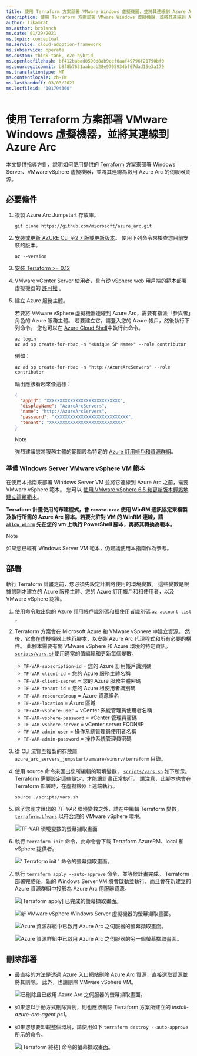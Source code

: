 ```yaml
---
title: 使用 Terraform 方案部署 VMware Windows 虛擬機器，並將其連線到 Azure Arc
description: 使用 Terraform 方案部署 VMware Windows 虛擬機器，並將其連線到 Azure Arc。
author: likamrat
ms.author: brblanch
ms.date: 01/29/2021
ms.topic: conceptual
ms.service: cloud-adoption-framework
ms.subservice: operate
ms.custom: think-tank, e2e-hybrid
ms.openlocfilehash: bf412babad0590d8ab9cef0aaf49796f21790bf0
ms.sourcegitcommit: b8f8b7631aabaab28e9705934bf67dad15e3a179
ms.translationtype: MT
ms.contentlocale: zh-TW
ms.lasthandoff: 03/03/2021
ms.locfileid: "101794360"
---
```

# <a name="use-a-terraform-plan-to-deploy-a-vmware-windows-virtual-machine-and-connect-it-to-azure-arc"></a>使用 Terraform 方案部署 VMware Windows 虛擬機器，並將其連線到 Azure Arc

本文提供指導方針，說明如何使用提供的 [Terraform](https://www.terraform.io/) 方案來部署 Windows Server、VMware vSphere 虛擬機器，並將其連線為啟用 Azure Arc 的伺服器資源。

## <a name="prerequisites"></a>必要條件

1. 複製 Azure Arc Jumpstart 存放庫。

    ```console
    git clone https://github.com/microsoft/azure_arc.git
    ```

2. [安裝或更新 AZURE CLI 至2.7 版或更新版本](/cli/azure/install-azure-cli)。 使用下列命令來檢查您目前安裝的版本。

    ```console
    az --version
    ```

3. [安裝 Terraform >= 0.12](https://learn.hashicorp.com/tutorials/terraform/install-cli)

4. VMware vCenter Server 使用者，具有從 vSphere web 用戶端的範本部署虛擬機器的 [許可權](https://docs.vmware.com/en/VMware-vSphere/7.0/com.vmware.vsphere.vm_admin.doc/GUID-4D0F8E63-2961-4B71-B365-BBFA24673FDB.html) 。

5. 建立 Azure 服務主體。

    若要將 VMware vSphere 虛擬機器連線到 Azure Arc，需要有指派「參與者」角色的 Azure 服務主體。 若要建立它，請登入您的 Azure 帳戶，然後執行下列命令。 您也可以在 [Azure Cloud Shell](https://shell.azure.com/)中執行此命令。

    ```console
    az login
    az ad sp create-for-rbac -n "<Unique SP Name>" --role contributor
    ```

    例如：

    ```console
    az ad sp create-for-rbac -n "http://AzureArcServers" --role contributor
    ```

    輸出應該看起來像這樣︰

    ```json
    {
      "appId": "XXXXXXXXXXXXXXXXXXXXXXXXXXXX",
      "displayName": "AzureArcServers",
      "name": "http://AzureArcServers",
      "password": "XXXXXXXXXXXXXXXXXXXXXXXXXXXX",
      "tenant": "XXXXXXXXXXXXXXXXXXXXXXXXXXXX"
    }
    ```

    > [!NOTE]
    > 強烈建議您將服務主體的範圍設為特定的 [Azure 訂用帳戶和資源群組](/cli/azure/ad/sp)。

### <a name="prepare-a-windows-server-vmware-vsphere-vm-template"></a>準備 Windows Server VMware vSphere VM 範本

在使用本指南來部署 Windows Server VM 並將它連線到 Azure Arc 之前，需要 VMware vSphere 範本。 您可以 [使用 VMware vSphere 6.5 和更新版本輕鬆地建立這類範本](./vmware-windows-template.md)。

**Terraform 計畫使用的布建程式，會 `remote-exec` 使用 WinRM 通訊協定來複製及執行所需的 Azure Arc 腳本。若要允許對 VM 的 WinRM 連線，請 [`allow_winrm`](https://github.com/microsoft/azure_arc/blob/main/azure_arc_servers_jumpstart/vmware/winsrv/terraform/scripts/allow_winrm.ps1) 先在您的 vm 上執行 PowerShell 腳本，再將其轉換為範本。**

> [!NOTE]
> 如果您已經有 Windows Server VM 範本，仍建議使用本指南作為參考。

## <a name="deployment"></a>部署

執行 Terraform 計畫之前，您必須先設定計劃將使用的環境變數。 這些變數是根據您剛才建立的 Azure 服務主體、您的 Azure 訂用帳戶和租使用者，以及 VMware vSphere 認證。

1. 使用命令取出您的 Azure 訂用帳戶識別碼和租使用者識別碼 `az account list` 。

2. Terraform 方案會在 Microsoft Azure 和 VMware vSphere 中建立資源。 然後，它會在虛擬機器上執行腳本，以安裝 Azure Arc 代理程式和所有必要的構件。 此腳本需要有關 VMware vSphere 和 Azure 環境的特定資訊。 [`scripts/vars.sh`](https://github.com/microsoft/azure_arc/blob/main/azure_arc_servers_jumpstart/vmware/winsrv/terraform/scripts/vars.sh)使用適當的值編輯和更新每個變數。

    - `TF-VAR-subscription-id` = 您的 Azure 訂用帳戶識別碼
    - `TF-VAR-client-id` = 您的 Azure 服務主體名稱
    - `TF-VAR-client-secret` = 您的 Azure 服務主體密碼
    - `TF-VAR-tenant-id` = 您的 Azure 租使用者識別碼
    - `TF-VAR-resourceGroup` = Azure 資源組名
    - `TF-VAR-location` = Azure 區域
    - `TF-VAR-vsphere-user` = vCenter 系統管理員使用者名稱
    - `TF-VAR-vsphere-password` = vCenter 管理員密碼
    - `TF-VAR-vsphere-server` = vCenter server FQDN/IP
    - `TF-VAR-admin-user` = 操作系統管理員使用者名稱
    - `TF-VAR-admin-password` = 操作系統管理員密碼

3. 從 CLI 流覽至複製的存放庫 `azure_arc_servers_jumpstart/vmware/winsrv/terraform` 目錄。

4. 使用 source 命令來匯出您所編輯的環境變數， [`scripts/vars.sh`](https://github.com/microsoft/azure_arc/blob/main/azure_arc_servers_jumpstart/vmware/winsrv/terraform/scripts/vars.sh) 如下所示。 Terraform 需要設定這些設定，才能讓計畫正常執行。 請注意，此腳本也會在 Terraform 部署時，在虛擬機器上遠端執行。

    ```console
    source ./scripts/vars.sh
    ```

5. 除了您剛才匯出的 *TF-VAR* 環境變數之外，請在中編輯 Terraform 變數， [`terraform.tfvars`](https://github.com/microsoft/azure_arc/blob/main/azure_arc_servers_jumpstart/vmware/winsrv/terraform/terraform.tfvars) 以符合您的 VMware vSphere 環境。

    ![TF-VAR 環境變數的螢幕擷取畫面](./media/vmware-terraform-windows/windows-variables.png)

6. 執行 `terraform init` 命令，此命令會下載 Terraform AzureRM、local 和 vSphere 提供者。

    ![' Terraform init ' 命令的螢幕擷取畫面。](./media/vmware-terraform-windows/terraform-init.png)

7. 執行 `terraform apply --auto-approve` 命令，並等候計畫完成。 Terraform 部署完成後，新的 Windows Server VM 將會啟動並執行，而且會在新建立的 Azure 資源群組中投影為 Azure Arc 伺服器資源。

    ![[Terraform apply] 已完成的螢幕擷取畫面。](./media/vmware-terraform-windows/terraform-apply.png)

    ![新 VMware vSphere Windows Server 虛擬機器的螢幕擷取畫面。](./media/vmware-terraform-windows/new-vm.png)

    ![Azure 資源群組中已啟用 Azure Arc 之伺服器的螢幕擷取畫面。](./media/vmware-terraform-windows/server-1.png)

    ![Azure 資源群組中已啟用 Azure Arc 之伺服器的另一個螢幕擷取畫面。](./media/vmware-terraform-windows/server-2.png)

## <a name="delete-the-deployment"></a>刪除部署

- 最直接的方法是透過 Azure 入口網站刪除 Azure Arc 資源，直接選取資源並將其刪除。 此外，也請刪除 VMware vSphere VM。

    ![已刪除且已啟用 Azure Arc 之伺服器的螢幕擷取畫面。](./media/vmware-terraform-windows/delete-server.png)

- 如果您以手動方式刪除實例，則也應該刪除 Terraform 方案所建立的 *install-azure-arc-agent.ps1*。

- 如果您想要卸載整個環境，請使用如下 `terraform destroy --auto-approve` 所示的命令。

    ![[Terraform 終結] 命令的螢幕擷取畫面。](./media/vmware-terraform-windows/terraform-destroy.png)
